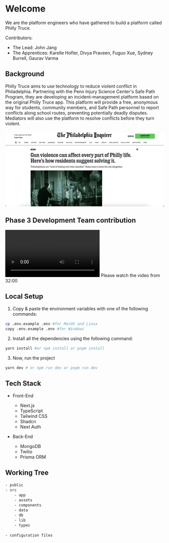 # Welcome

We are the platform engineers who have gathered to build a platform called Philly Truce.

Contributors:

- The Lead: John Jang
- The Apprentices: Karelle Hofler, Divya Praveen, Fuguo Xue, Sydney Burrell, Gaurav Varma

## Background

Philly Truce aims to use technology to reduce violent conflict in Philadelphia. Partnering with the Penn Injury Science Center's Safe Path Program, they are developing an incident-management platform based on the original Philly Truce app. This platform will provide a free, anonymous way for students, community members, and Safe Path personnel to report conflicts along school routes, preventing potentially deadly disputes. Mediators will also use the platform to resolve conflicts before they turn violent.

![Philly Truce Violence](./src/assets/philly-issue.png)

## Phase 3 Development Team contribution

![Philly Truce Phase 3 Development Team Achievement](./src/assets/phase-3-achievement.mp4) Please watch the video from 32:00

## Local Setup

1. Copy & paste the environment variables with one of the following commands:

```bash
cp .env.example .env #for MacOS and Linux
copy .env.example .env #for Windows
```

2. Install all the dependencies using the following command:

```bash
yarn install #or npm install or pnpm install
```

3. Now, run the project

```bash
yarn dev # or npm run dev or pnpm run dev
```

## Tech Stack

- Front-End

  - Next.js
  - TypeScript
  - Tailwind CSS
  - Shadcn
  - Next Auth

- Back-End
  - MongoDB
  - Twilio
  - Prisma ORM

## Working Tree

```
- public
- src
    - app
    - assets
    - components
    - data
    - db
    - lib
    - types

- configuration files
```
